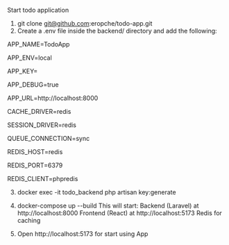 
Start todo application
1) git clone git@github.com:eropche/todo-app.git
2) Create a .env file inside the backend/ directory and add the following:
   
  APP_NAME=TodoApp

  APP_ENV=local

  APP_KEY=

  APP_DEBUG=true

  APP_URL=http://localhost:8000
  
  CACHE_DRIVER=redis

  SESSION_DRIVER=redis

  QUEUE_CONNECTION=sync
  
  REDIS_HOST=redis

  REDIS_PORT=6379

  REDIS_CLIENT=phpredis

3) docker exec -it todo_backend php artisan key:generate
4) docker-compose up --build
  This will start:
  Backend (Laravel) at http://localhost:8000
  Frontend (React) at http://localhost:5173
  Redis for caching

6) Open http://localhost:5173 for start using App
